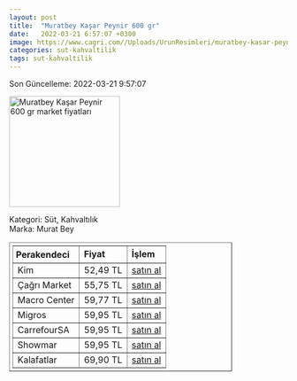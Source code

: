 ```yaml
---
layout: post
title:  "Muratbey Kaşar Peynir 600 gr"
date:   2022-03-21 6:57:07 +0300
image: https://www.cagri.com//Uploads/UrunResimleri/muratbey-kasar-peynir-600-gr-d8b1.jpg
categories: sut-kahvaltilik
tags: sut-kahvaltilik
---
```


Son Güncelleme: 2022-03-21 9:57:07

<img src="https://www.cagri.com//Uploads/UrunResimleri/muratbey-kasar-peynir-600-gr-d8b1.jpg" width="200" alt="Muratbey Kaşar Peynir 600 gr market fiyatları" />

Kategori: Süt, Kahvaltılık
<br />
Marka: Murat Bey

<table border="1" style="padding: 5px;width:80%;">
  <tr>
    <td style="padding: 5px;"><strong>Perakendeci</strong></td>
    <td><strong>Fiyat</strong></td>
    <td><strong>İşlem</strong></td>
  </tr>
  <tr>
              <td title="Kim">Kim</td>
              <td>52,49 TL</td>
              <td><a title="Kim" target="_blank" href="https://www.kimgeldi.com/muratbey-taze-kasar-600-gr">satın al</a></td>
            </tr><tr>
              <td title="Çağrı Market">Çağrı Market</td>
              <td>55,75 TL</td>
              <td><a title="Çağrı Market" target="_blank" href="https://www.cagri.com/muratbey-kasar-peynir-600-gr">satın al</a></td>
            </tr><tr>
              <td title="Macro Center">Macro Center</td>
              <td>59,77 TL</td>
              <td><a title="Macro Center" target="_blank" href="https://www.macrocenter.com.tr/muratbey-taze-kasar-peyniri-600-g-p-9a3f62">satın al</a></td>
            </tr><tr>
              <td title="Migros">Migros</td>
              <td>59,95 TL</td>
              <td><a title="Migros" target="_blank" href="https://www.migros.com.tr/muratbey-taze-kasar-peyniri-600-g-p-9a3f62">satın al</a></td>
            </tr><tr>
              <td title="CarrefourSA">CarrefourSA</td>
              <td>59,95 TL</td>
              <td><a title="CarrefourSA" target="_blank" href="https://www.carrefoursa.com/muratbey-taze-kasar-peyniri-600-g-p-30112082">satın al</a></td>
            </tr><tr>
              <td title="Showmar">Showmar</td>
              <td>59,95 TL</td>
              <td><a title="Showmar" target="_blank" href="https://www.showmar.com.tr/urun/muratbey-t-kasar-600gr">satın al</a></td>
            </tr><tr>
              <td title="Kalafatlar">Kalafatlar</td>
              <td>69,90 TL</td>
              <td><a title="Kalafatlar" target="_blank" href="https://www.kalafatlar.com/urun/muratbey-kasar-peyniri-600-gr">satın al</a></td>
            </tr>
</table>
